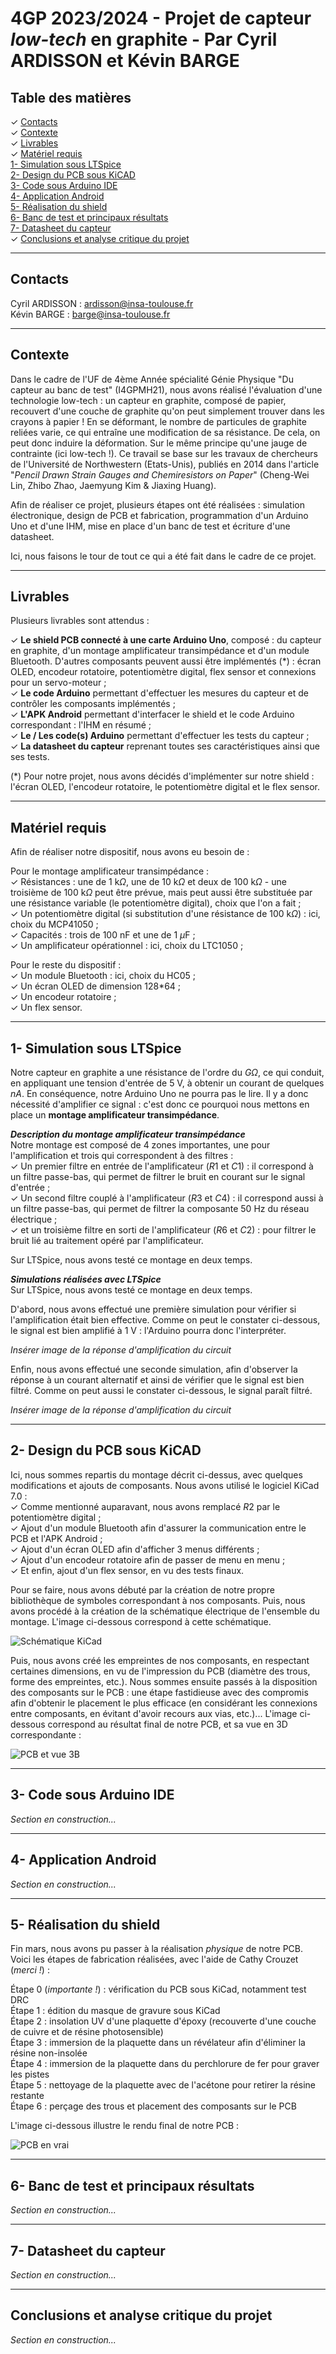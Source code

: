 # 4GP 2023/2024 - Projet de capteur _low-tech_ en graphite - Par Cyril ARDISSON et Kévin BARGE
## Table des matières
✓ [Contacts](#contacts) <br>
✓ [Contexte](#contexte) <br>
✓ [Livrables](#livrables) <br>
✓ [Matériel requis](#matériel-requis) <br>
[1- Simulation sous LTSpice](#1--simulation-sous-ltspice) <br>
[2- Design du PCB sous KiCAD](#2--design-du-pcb-sous-kicad) <br>
[3- Code sous Arduino IDE](#3--code-sous-arduino-ide) <br>
[4- Application Android](#4--application-android) <br>
[5- Réalisation du shield](#5--realisation-du-shield) <br>
[6- Banc de test et principaux résultats](#6--banc-de-test-et-principaux-resultats) <br>
[7- Datasheet du capteur](#7--datasheet-du-capteur) <br>
✓ [Conclusions et analyse critique du projet](#conclusions-et-analyse-critique-du-projet) <br>
___
## Contacts
Cyril ARDISSON : [ardisson@insa-toulouse.fr](mailto:ardisson@insa-toulouse.fr) <br>
Kévin BARGE : [barge@insa-toulouse.fr](mailto:barge@insa-toulouse.fr) <br>
___
## Contexte
Dans le cadre de l'UF de 4ème Année spécialité Génie Physique "Du capteur au banc de test" (I4GPMH21), nous avons réalisé l'évaluation d'une technologie low-tech : un capteur en graphite, composé de papier, recouvert d'une couche de graphite qu'on peut simplement trouver dans les crayons à papier ! En se déformant, le nombre de particules de graphite reliées varie, ce qui entraîne une modification de sa résistance. De cela, on peut donc induire la déformation. Sur le même principe qu'une jauge de contrainte (ici low-tech !). Ce travail se base sur les travaux de chercheurs de l'Université de Northwestern (Etats-Unis), publiés en 2014 dans l'article "_Pencil Drawn Strain Gauges and Chemiresistors on Paper_" (Cheng-Wei Lin, Zhibo Zhao, Jaemyung Kim & Jiaxing Huang). 

Afin de réaliser ce projet, plusieurs étapes ont été réalisées : simulation électronique, design de PCB et fabrication, programmation d'un Arduino Uno et d'une IHM, mise en place d'un banc de test et écriture d'une datasheet.

Ici, nous faisons le tour de tout ce qui a été fait dans le cadre de ce projet.

___
## Livrables
Plusieurs livrables sont attendus :

✓ **Le shield PCB connecté à une carte Arduino Uno**, composé : du capteur en graphite, d'un montage amplificateur transimpédance et d'un module Bluetooth. D'autres composants peuvent aussi être implémentés (*) : écran OLED, encodeur rotatoire, potentiomètre digital, flex sensor et connexions pour un servo-moteur ; <br>
✓ **Le code Arduino** permettant d'effectuer les mesures du capteur et de contrôler les composants implémentés ; <br>
✓ **L'APK Android** permettant d'interfacer le shield et le code Arduino correspondant : l'IHM en résumé ; <br>
✓ **Le / Les code(s) Arduino** permettant d'effectuer les tests du capteur ; <br>
✓ **La datasheet du capteur** reprenant toutes ses caractéristiques ainsi que ses tests. <br>

(*) Pour notre projet, nous avons décidés d'implémenter sur notre shield : l'écran OLED, l'encodeur rotatoire, le potentiomètre digital et le flex sensor. 
___
## Matériel requis
Afin de réaliser notre dispositif, nous avons eu besoin de :

Pour le montage amplificateur transimpédance : <br>
✓ Résistances : une de $1\ \text{k}\Omega$, une de $10\ \text{k}\Omega$ et deux de $100\ \text{k}\Omega$ - une troisième de $100\ \text{k}\Omega$ peut être prévue, mais peut aussi être substituée par une résistance variable (le potentiomètre digital), choix que l'on a fait ; <br>
✓ Un potentiomètre digital (si substitution d'une résistance de $100\ \text{k}\Omega$) : ici, choix du MCP41050 ; <br>
✓ Capacités : trois de $100\ \text{nF}$ et une de $1\ \mu\text{F}$ ; <br>
✓ Un amplificateur opérationnel : ici, choix du LTC1050 ; <br>

Pour le reste du dispositif : <br>
✓ Un module Bluetooth : ici, choix du HC05 ; <br>
✓ Un écran OLED de dimension 128*64 ; <br>
✓ Un encodeur rotatoire ; <br>
✓ Un flex sensor.
___
## 1- Simulation sous LTSpice
Notre capteur en graphite a une résistance de l'ordre du ${G}\Omega$, ce qui conduit, en appliquant une tension d'entrée de $5\ \text{V}$, à obtenir un courant de quelques ${nA}$. En conséquence, notre Arduino Uno ne pourra pas le lire. Il y a donc nécessité d'amplifier ce signal : c'est donc ce pourquoi nous mettons en place un **montage amplificateur transimpédance**. <br>

**_Description du montage amplificateur transimpédance_** <br>
Notre montage est composé de 4 zones importantes, une pour l'amplification et trois qui correspondent à des filtres : <br>
✓ Un premier filtre en entrée de l'amplificateur (${R1}$ et ${C1}$) : il correspond à un filtre passe-bas, qui permet de filtrer le bruit en courant sur le signal d'entrée ; <br>
✓ Un second filtre couplé à l'amplificateur (${R3}$ et ${C4}$) : il correspond aussi à un filtre passe-bas, qui permet de filtrer la composante 50 Hz du réseau électrique ; <br>
✓ et un troisième filtre en sorti de l'amplificateur (${R6}$ et ${C2}$) : pour filtrer le bruit lié au traitement opéré par l'amplificateur. <br>

Sur LTSpice, nous avons testé ce montage en deux temps. <br>

**_Simulations réalisées avec LTSpice_** <br>
Sur LTSpice, nous avons testé ce montage en deux temps. <br>

D'abord, nous avons effectué une première simulation pour vérifier si l'amplification était bien effective. Comme on peut le constater ci-dessous, le signal est bien amplifié à $1\ \text{V}$ : l'Arduino pourra donc l'interpréter. <br>

_Insérer image de la réponse d'amplification du circuit_ <br>

Enfin, nous avons effectué une seconde simulation, afin d'observer la réponse à un courant alternatif et ainsi de vérifier que le signal est bien filtré. Comme on peut aussi le constater ci-dessous, le signal paraît filtré. <br>

_Insérer image de la réponse d'amplification du circuit_ <br>
___
## 2- Design du PCB sous KiCAD
Ici, nous sommes repartis du montage décrit ci-dessus, avec quelques modifications et ajouts de composants. Nous avons utilisé le logiciel KiCad 7.0 : <br>
✓ Comme mentionné auparavant, nous avons remplacé ${R2}$ par le potentiomètre digital ; <br>
✓ Ajout d'un module Bluetooth afin d'assurer la communication entre le PCB et l'APK Android ; <br>
✓ Ajout d'un écran OLED afin d'afficher 3 menus différents ; <br>
✓ Ajout d'un encodeur rotatoire afin de passer de menu en menu ; <br>
✓ Et enfin, ajout d'un flex sensor, en vu des tests finaux. <br>

Pour se faire, nous avons débuté par la création de notre propre bibliothèque de symboles correspondant à nos composants. Puis, nous avons procédé à la création de la schématique électrique de l'ensemble du montage. L'image ci-dessous correspond à cette schématique. <br>

![Schématique KiCad](ImagesKiCad/Schematique.png) <br>

Puis, nous avons créé les empreintes de nos composants, en respectant certaines dimensions, en vu de l'impression du PCB (diamètre des trous, forme des empreintes, etc.). Nous sommes ensuite passés à la disposition des composants sur le PCB : une étape fastidieuse avec des compromis afin d'obtenir le placement le plus efficace (en considérant les connexions entre composants, en évitant d'avoir recours aux vias, etc.)... L'image ci-dessous correspond au résultat final de notre PCB, et sa vue en 3D correspondante :

![PCB et vue 3B](ImagesKiCad/PCB3D.png) <br>
___
## 3- Code sous Arduino IDE
_Section en construction..._ <br>
___
## 4- Application Android
_Section en construction..._ <br>
___
## 5- Réalisation du shield
Fin mars, nous avons pu passer à la réalisation _physique_ de notre PCB. Voici les étapes de fabrication réalisées, avec l'aide de Cathy Crouzet (_merci !_) : <br>

Étape 0 (_importante !_) : vérification du PCB sous KiCad, notamment test DRC <br>
Étape 1 : édition du masque de gravure sous KiCad <br>
Étape 2 : insolation UV d'une plaquette d'époxy (recouverte d'une couche de cuivre et de résine photosensible) <br>
Étape 3 : immersion de la plaquette dans un révélateur afin d'éliminer la résine non-insolée <br>
Étape 4 : immersion de la plaquette dans du perchlorure de fer pour graver les pistes <br>
Étape 5 : nettoyage de la plaquette avec de l'acétone pour retirer la résine restante <br>
Étape 6 : perçage des trous et placement des composants sur le PCB <br>

L'image ci-dessous illustre le rendu final de notre PCB : <br>

![PCB en vrai](ImagesKiCad/PCBenvrai.png) <br>
___
## 6- Banc de test et principaux résultats
_Section en construction..._ <br>
___
## 7- Datasheet du capteur
_Section en construction..._ <br>
___
## Conclusions et analyse critique du projet
_Section en construction..._ <br>


